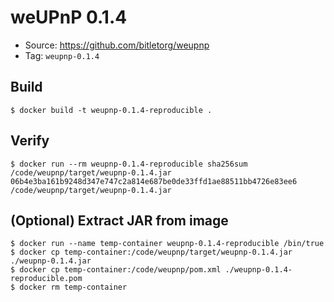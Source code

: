 # weUPnP 0.1.4

* Source: https://github.com/bitletorg/weupnp
* Tag: `weupnp-0.1.4`

## Build

```
$ docker build -t weupnp-0.1.4-reproducible .
```

## Verify

```
$ docker run --rm weupnp-0.1.4-reproducible sha256sum /code/weupnp/target/weupnp-0.1.4.jar
06b4e3ba161b9248d347e747c2a814e687be0de33ffd1ae88511bb4726e83ee6  /code/weupnp/target/weupnp-0.1.4.jar
```

## (Optional) Extract JAR from image

```
$ docker run --name temp-container weupnp-0.1.4-reproducible /bin/true
$ docker cp temp-container:/code/weupnp/target/weupnp-0.1.4.jar ./weupnp-0.1.4.jar
$ docker cp temp-container:/code/weupnp/pom.xml ./weupnp-0.1.4-reproducible.pom
$ docker rm temp-container
```
